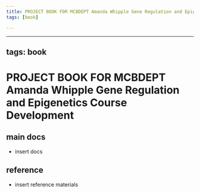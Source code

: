 ```yaml
---
title: PROJECT BOOK FOR MCBDEPT Amanda Whipple Gene Regulation and Epigenetics Course Development
tags: [book]

---
```


---
tags: book
---

PROJECT BOOK FOR MCBDEPT Amanda Whipple Gene Regulation and Epigenetics Course Development
===

main docs
---

- insert docs

reference
---

- insert reference materials

